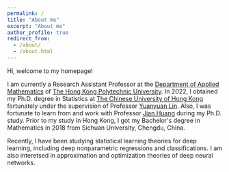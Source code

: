 ```yaml
---
permalink: /
title: "About me"
excerpt: "About me"
author_profile: true
redirect_from: 
  - /about/
  - /about.html
---
```


Hi, welcome to my homepage! 

I am currently a Research Assistant Professor at the [Department of Applied Mathematics](https://www.polyu.edu.hk/ama/) of [The Hong Kong Polytechnic University](https://www.polyu.edu.hk/). In 2022, I obtained my Ph.D. degree in Statistics at [The Chinese University of Hong Kong](https://www.cuhk.edu.hk/english/index.html) fortunately under the supervision of Professor [Yuanyuan Lin](https://www.sta.cuhk.edu.hk/peoples/ylin/). Also, I was fortunate to learn from and work with Professor [Jian Huang](https://www.polyu.edu.hk/ama/people/academic-staff/prof-huang-jian/) during my Ph.D. study. Prior to my study in Hong Kong, I got my Bachelor's degree in Mathematics in 2018 from Sichuan University, Chengdu, China.

Recently, I have been studying statistical learning theories for deep learning, including deep nonparametric regressions and classifications. I am also interetsed in approximation and optimization theories of deep neural networks.
